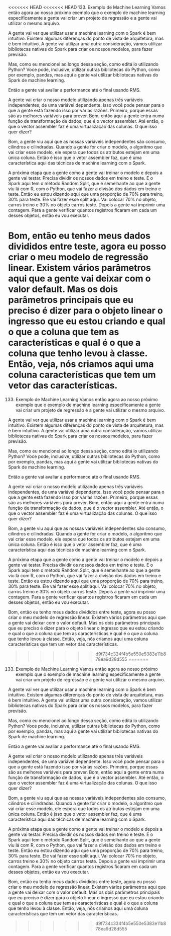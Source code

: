 <<<<<<< HEAD
<<<<<<< HEAD
133. Exemplo de Machine Learning
Vamos então agora ao nosso próximo exemplo que o exemplo de machine learning especificamente a gente vai criar um projeto de regressão e a gente vai utilizar o mesmo arquivo.

A gente vai ver que utilizar usar a machine learning com o Spark é bem intuitivo. Existem algumas diferenças do ponto de vista de arquitetura, mas é bem intuitivo.
A gente vai utilizar uma outra consideração, vamos utilizar bibliotecas nativas do Spark para criar os nossos modelos, para fazer previsão.

Mas, como eu mencionei ao longo dessa seção, como editá lo utilizando Python? 
Voce pode, inclusive, utilizar outras bibliotecas do Python, como por exemplo, pandas, mas aqui a gente vai utilizar bibliotecas nativas do Spark de machine learning.

Então a gente vai avaliar a performance até o final usando RMS.

A gente vai criar o nosso modelo utilizando apenas três variáveis independentes, de uma variável dependente. Isso você pode pensar para o que a gente está fazendo isso por várias razões. Primeiro, porque essas são as melhores variáveis para prever. Bom, então aqui a gente entra numa função de transformação de dados, que é o vector assembler. Até então, o que o vector assembler faz é uma virtualização das colunas. O que isso quer dizer?

Bom, a gente viu aqui que as nossas variáveis independentes são consumo, cilindros e cilindradas. Quando a gente for criar o modelo, o algoritmo que vai criar esse modelo, ele espera que todos os atributos estejam em uma única coluna. Então é isso que o vetor assembler faz, que é uma característica aqui das técnicas de machine learning com o Spark.

A próxima etapa que a gente como a gente vai treinar o modelo e depois a gente vai testar. Precisa dividir os nossos dados em treino e teste. E o Spark aqui tem o método Random Split, que é semelhante ao que a gente viu lá com R, com o Python, que vai fazer a divisão dos dados em treino e teste.
Então eu estou dizendo aqui que uma proporção de 70% para treino, 30% para teste. Ele vai fazer esse split aqui. Vai colocar 70% no objeto, carros treino e 30% no objeto carros teste. 
Depois a gente vai imprimir uma contagem.
Para a gente verificar quantos registros ficaram em cada um desses objetos, então eu vou executar.

Bom, então eu tenho meus dados divididos entre teste, agora eu posso criar o meu modelo de regressão linear. Existem vários parâmetros aqui que a gente vai deixar com o valor default. Mas os dois parâmetros principais que eu preciso é dizer para o objeto linear o ingresso que eu estou criando e qual o que a coluna que tem as características e qual é o que a coluna que tenho levou à classe. Então, veja, nós criamos aqui uma coluna características que tem um vetor das características.
=======
133. Exemplo de Machine Learning
Vamos então agora ao nosso próximo exemplo que o exemplo de machine learning especificamente a gente vai criar um projeto de regressão e a gente vai utilizar o mesmo arquivo.

A gente vai ver que utilizar usar a machine learning com o Spark é bem intuitivo. Existem algumas diferenças do ponto de vista de arquitetura, mas é bem intuitivo.
A gente vai utilizar uma outra consideração, vamos utilizar bibliotecas nativas do Spark para criar os nossos modelos, para fazer previsão.

Mas, como eu mencionei ao longo dessa seção, como editá lo utilizando Python? 
Voce pode, inclusive, utilizar outras bibliotecas do Python, como por exemplo, pandas, mas aqui a gente vai utilizar bibliotecas nativas do Spark de machine learning.

Então a gente vai avaliar a performance até o final usando RMS.

A gente vai criar o nosso modelo utilizando apenas três variáveis independentes, de uma variável dependente. Isso você pode pensar para o que a gente está fazendo isso por várias razões. Primeiro, porque essas são as melhores variáveis para prever. Bom, então aqui a gente entra numa função de transformação de dados, que é o vector assembler. Até então, o que o vector assembler faz é uma virtualização das colunas. O que isso quer dizer?

Bom, a gente viu aqui que as nossas variáveis independentes são consumo, cilindros e cilindradas. Quando a gente for criar o modelo, o algoritmo que vai criar esse modelo, ele espera que todos os atributos estejam em uma única coluna. Então é isso que o vetor assembler faz, que é uma característica aqui das técnicas de machine learning com o Spark.

A próxima etapa que a gente como a gente vai treinar o modelo e depois a gente vai testar. Precisa dividir os nossos dados em treino e teste. E o Spark aqui tem o método Random Split, que é semelhante ao que a gente viu lá com R, com o Python, que vai fazer a divisão dos dados em treino e teste.
Então eu estou dizendo aqui que uma proporção de 70% para treino, 30% para teste. Ele vai fazer esse split aqui. Vai colocar 70% no objeto, carros treino e 30% no objeto carros teste. 
Depois a gente vai imprimir uma contagem.
Para a gente verificar quantos registros ficaram em cada um desses objetos, então eu vou executar.

Bom, então eu tenho meus dados divididos entre teste, agora eu posso criar o meu modelo de regressão linear. Existem vários parâmetros aqui que a gente vai deixar com o valor default. Mas os dois parâmetros principais que eu preciso é dizer para o objeto linear o ingresso que eu estou criando e qual o que a coluna que tem as características e qual é o que a coluna que tenho levou à classe. Então, veja, nós criamos aqui uma coluna características que tem um vetor das características.
>>>>>>> d9f734c334f4b5e550e5383e11b878ea9d28d555
=======
133. Exemplo de Machine Learning
Vamos então agora ao nosso próximo exemplo que o exemplo de machine learning especificamente a gente vai criar um projeto de regressão e a gente vai utilizar o mesmo arquivo.

A gente vai ver que utilizar usar a machine learning com o Spark é bem intuitivo. Existem algumas diferenças do ponto de vista de arquitetura, mas é bem intuitivo.
A gente vai utilizar uma outra consideração, vamos utilizar bibliotecas nativas do Spark para criar os nossos modelos, para fazer previsão.

Mas, como eu mencionei ao longo dessa seção, como editá lo utilizando Python? 
Voce pode, inclusive, utilizar outras bibliotecas do Python, como por exemplo, pandas, mas aqui a gente vai utilizar bibliotecas nativas do Spark de machine learning.

Então a gente vai avaliar a performance até o final usando RMS.

A gente vai criar o nosso modelo utilizando apenas três variáveis independentes, de uma variável dependente. Isso você pode pensar para o que a gente está fazendo isso por várias razões. Primeiro, porque essas são as melhores variáveis para prever. Bom, então aqui a gente entra numa função de transformação de dados, que é o vector assembler. Até então, o que o vector assembler faz é uma virtualização das colunas. O que isso quer dizer?

Bom, a gente viu aqui que as nossas variáveis independentes são consumo, cilindros e cilindradas. Quando a gente for criar o modelo, o algoritmo que vai criar esse modelo, ele espera que todos os atributos estejam em uma única coluna. Então é isso que o vetor assembler faz, que é uma característica aqui das técnicas de machine learning com o Spark.

A próxima etapa que a gente como a gente vai treinar o modelo e depois a gente vai testar. Precisa dividir os nossos dados em treino e teste. E o Spark aqui tem o método Random Split, que é semelhante ao que a gente viu lá com R, com o Python, que vai fazer a divisão dos dados em treino e teste.
Então eu estou dizendo aqui que uma proporção de 70% para treino, 30% para teste. Ele vai fazer esse split aqui. Vai colocar 70% no objeto, carros treino e 30% no objeto carros teste. 
Depois a gente vai imprimir uma contagem.
Para a gente verificar quantos registros ficaram em cada um desses objetos, então eu vou executar.

Bom, então eu tenho meus dados divididos entre teste, agora eu posso criar o meu modelo de regressão linear. Existem vários parâmetros aqui que a gente vai deixar com o valor default. Mas os dois parâmetros principais que eu preciso é dizer para o objeto linear o ingresso que eu estou criando e qual o que a coluna que tem as características e qual é o que a coluna que tenho levou à classe. Então, veja, nós criamos aqui uma coluna características que tem um vetor das características.
>>>>>>> d9f734c334f4b5e550e5383e11b878ea9d28d555
